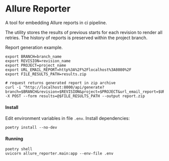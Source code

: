 # Allure Reporter
A tool for embedding Allure reports in ci pipeline.

The utility stores the results of previous starts for each revision to render all retries. The history of reports is preserved within the project branch.

Report generation example.
```
export BRANCH=branch_name
export REVISION=revision_name
export PROJECT=project_name
export URL_EMAIL_REPORT=http%3A%2F%2Flocalhost%3A8080%2F
export FILE_RESULTS_PATH=results.zip

# request returns generated report in zip archive
curl -i "http://localhost:8000/api/generate?branch=$BRANCH&revision=$REVISION&project=$PROJECT&url_email_report=$URL_EMAIL_REPORT" -X POST --form results=@$FILE_RESULTS_PATH --output report.zip
```

#### Install

Edit environment variables in file `.env`. Install dependencies:
```
poetry install --no-dev
```
#### Running
```
poetry shell
uvicorn allure_reporter.main:app --env-file .env
```
